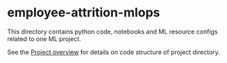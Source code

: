 # employee-attrition-mlops

This directory contains python code, notebooks and ML resource configs related to one ML project.

See the [Project overview](../docs/project-overview.md) for details on code structure of project directory.